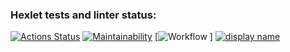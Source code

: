 ### Hexlet tests and linter status:
[![Actions Status](https://github.com/garaninayana/python-project-lvl1/workflows/hexlet-check/badge.svg)](https://github.com/garaninayana/python-project-lvl1/actions)
[![Maintainability](https://api.codeclimate.com/v1/badges/a99a88d28ad37a79dbf6/maintainability)](https://codeclimate.com/github/codeclimate/codeclimate/maintainability)
[![Workflow](https://github.com/garaninayana/python-project-lvl1/actions/workflows/actions.yml/badge.svg) ]
[![display name](https://github.com/garaninayana/python-project-lvl1/workflows/actions/badge.svg)](https://github.com/garaninayana/python-project-lvl1/actions/workflows/actions.yml)
